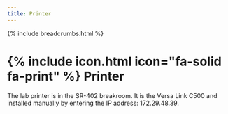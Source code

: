 ```yaml
---
title: Printer
---
```


{% include breadcrumbs.html %}

# {% include icon.html icon="fa-solid fa-print" %} Printer

The lab printer is in the SR-402 breakroom. It is the Versa Link C500 and installed manually by entering the IP address: 172.29.48.39.